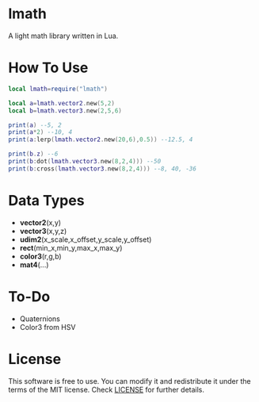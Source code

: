 # lmath
A light math library written in Lua.

# How To Use
```lua
local lmath=require("lmath")

local a=lmath.vector2.new(5,2)
local b=lmath.vector3.new(2,5,6)

print(a) --5, 2
print(a*2) --10, 4
print(a:lerp(lmath.vector2.new(20,6),0.5)) --12.5, 4

print(b.z) --6
print(b:dot(lmath.vector3.new(8,2,4))) --50
print(b:cross(lmath.vector3.new(8,2,4))) --8, 40, -36
```

# Data Types

- **vector2**(x,y)
- **vector3**(x,y,z)
- **udim2**(x_scale,x_offset,y_scale,y_offset)
- **rect**(min_x,min_y,max_x,max_y)
- **color3**(r,g,b)
- **mat4**(...)

# To-Do

- Quaternions
- Color3 from HSV

# License
This software is free to use. You can modify it and redistribute it under the terms of the 
MIT license. Check [LICENSE](LICENSE) for further details.
